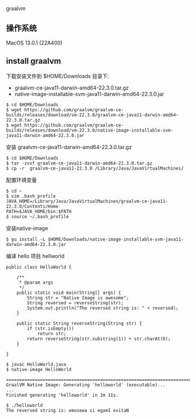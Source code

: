 graalvm

## 操作系统

MacOS 13.0.1 (22A400)

## install graalvm
下载安装文件到 $HOME/Downloads 目录下:
* graalvm-ce-java11-darwin-amd64-22.3.0.tar.gz
* native-image-installable-svm-java11-darwin-amd64-22.3.0.jar

```
$ cd $HOME/Downloads
$ wget https://github.com/graalvm/graalvm-ce-builds/releases/download/vm-22.3.0/graalvm-ce-java11-darwin-amd64-22.3.0.tar.gz
$ wget https://github.com/graalvm/graalvm-ce-builds/releases/download/vm-22.3.0/native-image-installable-svm-java11-darwin-amd64-22.3.0.jar
```


安装 graalvm-ce-java11-darwin-amd64-22.3.0.tar.gz

```
$ cd $HOME/Downloads
$ tar -zvxf graalvm-ce-java11-darwin-amd64-22.3.0.tar.gz
$ cp -r  graalvm-ce-java11-22.3.0 /Library/Java/JavaVirtualMachines/
```

配置环境变量

```
$ cd ~
$ vim .bash_profile
JAVA_HOME=/Library/Java/JavaVirtualMachines/graalvm-ce-java11-22.3.0/Contents/Home
PATH=$JAVA_HOME/bin:$PATH
$ source ~/.bash_profile
```


安装native-image

```
$ gu install -L $HOME/Downloads/native-image-installable-svm-java11-darwin-amd64-22.3.0.jar
```

编译 hello 项目 hellworld
```
public class HelloWorld {

	/**
	 * @param args
	 */
	public static void main(String[] args) {
        String str = "Native Image is awesome";
        String reversed = reverseString(str);
        System.out.println("The reversed string is: " + reversed);
    }

    public static String reverseString(String str) {
        if (str.isEmpty())
            return str;
        return reverseString(str.substring(1)) + str.charAt(0);
    }

}

```

```
$ javac HelloWorld.java
$ native-image HelloWorld

================================================================================
GraalVM Native Image: Generating 'helloworld' (executable)...
...
Finished generating 'helloworld' in 1m 11s.

$ ./helloworld 
The reversed string is: emosewa si egamI evitaN
```

